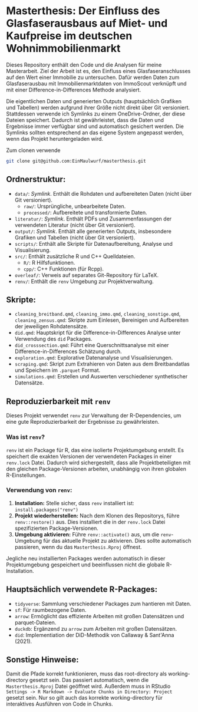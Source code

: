 # Masterthesis: Der Einfluss des Glasfaserausbaus auf Miet- und Kaufpreise im deutschen Wohnimmobilienmarkt

Dieses Repository enthält den Code und die Analysen für meine Masterarbeit. Ziel der Arbeit ist es, den Einfluss eines Glasfaseranschlusses auf den Wert einer Immobilie zu untersuchen. Dafür werden Daten zum Glasfaserausbau mit Immobilienmarktdaten von ImmoScout verknüpft und mit einer Difference-in-Differences Methode analysiert.

Die eigentlichen Daten und generierten Outputs (hauptsächlich Grafiken und Tabellen) werden aufgrund ihrer Größe nicht direkt über Git versioniert. Stattdessen verwende ich Symlinks zu einem OneDrive-Ordner, der diese Dateien speichert. Dadurch ist gewährleistet, dass die Daten und Ergebnisse immer verfügbar sind und automatisch gesichert werden. Die Symlinks sollten entsprechend an das eigene System angepasst werden, wenn das Projekt heruntergeladen wird.

Zum clonen verwende
```bash
git clone git@github.com:EinMaulwurf/masterthesis.git
```

## Ordnerstruktur:

- `data/`: *Symlink*. Enthält die Rohdaten und aufbereiteten Daten (nicht über Git versioniert).
  - `raw/`: Ursprüngliche, unbearbeitete Daten.
  - `processed/`: Aufbereitete und transformierte Daten.
- `literatur/`: *Symlink*. Enthält PDFs und Zusammenfassungen der verwendeten Literatur (nicht über Git versioniert).
- `output/`: *Symlink*. Enthält alle generierten Outputs, insbesondere Grafiken und Tabellen (nicht über Git versioniert).
- `scripts/`: Enthält alle Skripte für Datenaufbereitung, Analyse und Visualisierung.
- `src/`: Enthält zusätzliche R und C++ Quelldateien.
  - `R/`: R Hilfsfunktionen.
  - `cpp/`: C++ Funktionen (für Rcpp).
- `overleaf/`: Verweis auf separates Git-Repository für LaTeX.
- `renv/`: Enthält die `renv` Umgebung zur Projektverwaltung.

## Skripte:

- `cleaning_breitband.qmd`, `cleaning_immo.qmd`, `cleaning_sonstige.qmd`, `cleaning_zensus.qmd`:  Skripte zum Einlesen, Bereinigen und Aufbereiten der jeweiligen Rohdatensätze.
- `did.qmd`: Hauptskript für die Difference-in-Differences Analyse unter Verwendung des `did` Packages.
- `did_crosssection.qmd`: Führt eine Querschnittsanalyse mit einer Difference-in-Differences Schätzung durch.
- `exploration.qmd`: Explorative Datenanalyse und Visualisierungen.
- `scraping.qmd`: Skript zum Extrahieren von Daten aus dem Breitbandatlas und Speichern im `.parquet` Format.
- `simulations.qmd`: Erstellen und Auswerten verschiedener synthetischer Datensätze.

## Reproduzierbarkeit mit `renv`

Dieses Projekt verwendet `renv` zur Verwaltung der R-Dependencies, um eine gute Reproduzierbarkeit der Ergebnisse zu gewährleisten.

### Was ist `renv`?

`renv` ist ein Package für R, das eine isolierte Projektumgebung erstellt.  Es speichert die exakten Versionen der verwendeten Packages in einer `renv.lock` Datei.  Dadurch wird sichergestellt, dass alle Projektbeteiligten mit den gleichen Package-Versionen arbeiten, unabhängig von ihren globalen R-Einstellungen.

### Verwendung von `renv`:

1.  **Installation:** Stelle sicher, dass `renv` installiert ist: `install.packages("renv")`
2.  **Projekt wiederherstellen:** Nach dem Klonen des Repositorys, führe `renv::restore()` aus.  Dies installiert die in der `renv.lock` Datei spezifizierten Package-Versionen.
3.  **Umgebung aktivieren:** Führe `renv::activate()` aus, um die `renv`-Umgebung für das aktuelle Projekt zu aktivieren. Dies sollte automatisch passieren, wenn du das `Masterthesis.Rproj` öffnest.

Jegliche neu installierten Packages werden automatisch in dieser Projektumgebung gespeichert und beeinflussen nicht die globale R-Installation.

## Hauptsächlich verwendete R-Packages:

- `tidyverse`: Sammlung verschiedener Packages zum hantieren mit Daten.
- `sf`: Für raumbezogene Daten.
- `arrow`: Ermöglicht das effiziente Arbeiten mit großen Datensätzen und parquet-Dateien.
- `duckdb`: Ergänzend zu `arrow` zum Arbeiten mit großen Datensätzen.
- `did`: Implementiation der DiD-Methodik von Callaway & Sant'Anna (2021).

## Sonstige Hinweise:

Damit die Pfade korrekt funktionieren, muss das root-directory als working-directory gesetzt sein. Das passiert automatisch, wenn die `Masterthesis.Rproj` Datei geöffnet wird.
Außerdem muss in RStudio `Settings -> R Markdown -> Evaluate Chunks in Directory: Project` gesetzt sein. Nur so gilt auch das korrekte working-directory für interaktives Ausführen von Code in Chunks.
